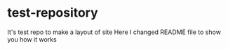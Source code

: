 # test-repository

It's test repo to make a layout of site
Here I changed README file to show you how it works
